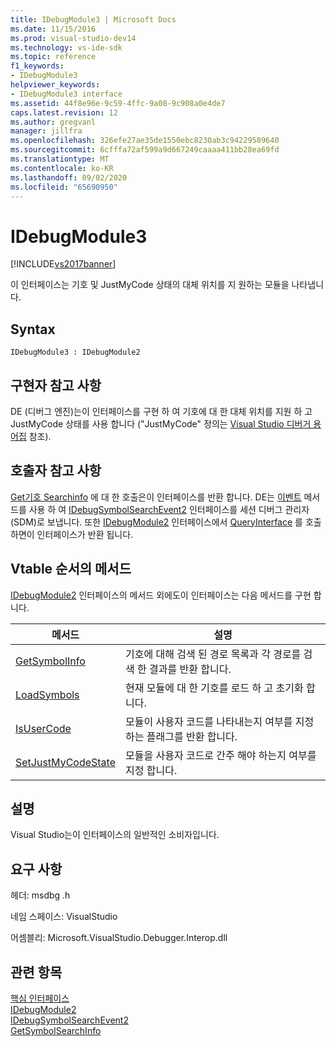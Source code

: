 ```yaml
---
title: IDebugModule3 | Microsoft Docs
ms.date: 11/15/2016
ms.prod: visual-studio-dev14
ms.technology: vs-ide-sdk
ms.topic: reference
f1_keywords:
- IDebugModule3
helpviewer_keywords:
- IDebugModule3 interface
ms.assetid: 44f8e96e-9c59-4ffc-9a08-9c908a0e4de7
caps.latest.revision: 12
ms.author: gregvanl
manager: jillfra
ms.openlocfilehash: 326efe27ae35de1550ebc8230ab3c94229589640
ms.sourcegitcommit: 6cfffa72af599a9d667249caaaa411bb28ea69fd
ms.translationtype: MT
ms.contentlocale: ko-KR
ms.lasthandoff: 09/02/2020
ms.locfileid: "65690950"
---
```

# <a name="idebugmodule3"></a>IDebugModule3
[!INCLUDE[vs2017banner](../../../includes/vs2017banner.md)]

이 인터페이스는 기호 및 JustMyCode 상태의 대체 위치를 지 원하는 모듈을 나타냅니다.  
  
## <a name="syntax"></a>Syntax  
  
```  
IDebugModule3 : IDebugModule2  
```  
  
## <a name="notes-for-implementers"></a>구현자 참고 사항  
 DE (디버그 엔진)는이 인터페이스를 구현 하 여 기호에 대 한 대체 위치를 지원 하 고 JustMyCode 상태를 사용 합니다 ("JustMyCode" 정의는 [Visual Studio 디버거 용어집](../../../extensibility/debugger/reference/visual-studio-debugger-glossary.md) 참조).  
  
## <a name="notes-for-callers"></a>호출자 참고 사항  
 [Get기호 Searchinfo](../../../extensibility/debugger/reference/idebugsymbolsearchevent2-getsymbolsearchinfo.md) 에 대 한 호출은이 인터페이스를 반환 합니다. DE는 [이벤트](../../../extensibility/debugger/reference/idebugeventcallback2-event.md) 메서드를 사용 하 여 [IDebugSymbolSearchEvent2](../../../extensibility/debugger/reference/idebugsymbolsearchevent2.md) 인터페이스를 세션 디버그 관리자 (SDM)로 보냅니다. 또한 [IDebugModule2](../../../extensibility/debugger/reference/idebugmodule2.md) 인터페이스에서 [QueryInterface](https://msdn.microsoft.com/library/62fce95e-aafa-4187-b50b-e6611b74c3b3) 를 호출 하면이 인터페이스가 반환 됩니다.  
  
## <a name="methods-in-vtable-order"></a>Vtable 순서의 메서드  
 [IDebugModule2](../../../extensibility/debugger/reference/idebugmodule2.md) 인터페이스의 메서드 외에도이 인터페이스는 다음 메서드를 구현 합니다.  
  
|메서드|설명|  
|------------|-----------------|  
|[GetSymbolInfo](../../../extensibility/debugger/reference/idebugmodule3-getsymbolinfo.md)|기호에 대해 검색 된 경로 목록과 각 경로를 검색 한 결과를 반환 합니다.|  
|[LoadSymbols](../../../extensibility/debugger/reference/idebugmodule3-loadsymbols.md)|현재 모듈에 대 한 기호를 로드 하 고 초기화 합니다.|  
|[IsUserCode](../../../extensibility/debugger/reference/idebugmodule3-isusercode.md)|모듈이 사용자 코드를 나타내는지 여부를 지정 하는 플래그를 반환 합니다.|  
|[SetJustMyCodeState](../../../extensibility/debugger/reference/idebugmodule3-setjustmycodestate.md)|모듈을 사용자 코드로 간주 해야 하는지 여부를 지정 합니다.|  
  
## <a name="remarks"></a>설명  
 Visual Studio는이 인터페이스의 일반적인 소비자입니다.  
  
## <a name="requirements"></a>요구 사항  
 헤더: msdbg .h  
  
 네임 스페이스: VisualStudio  
  
 어셈블리: Microsoft.VisualStudio.Debugger.Interop.dll  
  
## <a name="see-also"></a>관련 항목  
 [핵심 인터페이스](../../../extensibility/debugger/reference/core-interfaces.md)   
 [IDebugModule2](../../../extensibility/debugger/reference/idebugmodule2.md)   
 [IDebugSymbolSearchEvent2](../../../extensibility/debugger/reference/idebugsymbolsearchevent2.md)   
 [GetSymbolSearchInfo](../../../extensibility/debugger/reference/idebugsymbolsearchevent2-getsymbolsearchinfo.md)
